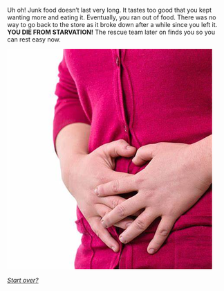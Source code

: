 Uh oh! Junk food doesn’t last very long. It tastes too good that you kept wanting more and eating it. Eventually, you ran out of food. There was no way to go back to the store as it broke down after a while since you left it. **YOU DIE FROM STARVATION!** The rescue team later on finds you so you can rest easy now.

<img src="stomach.jpeg" alt="person holding their stomach">

[_Start over?_](../intro/beginning.md)
